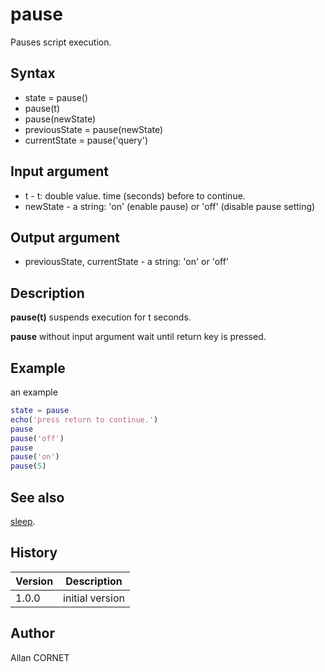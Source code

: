 

# pause

Pauses script execution.

## Syntax

- state = pause()
- pause(t)
- pause(newState)
- previousState = pause(newState)
- currentState = pause('query')

## Input argument

 - t - t: double value. time (seconds) before to continue.
 - newState - a string: 'on' (enable pause) or 'off' (disable pause setting)

## Output argument

 - previousState, currentState - a string: 'on' or 'off'

## Description


  <p><b>pause(t)</b> suspends execution for t seconds.</p>
  <p><b>pause</b> without input argument wait until return key is pressed.</p>


## Example

an example
```matlab
state = pause
echo('press return to continue.')
pause
pause('off')
pause
pause('on')
pause(5)
```

## See also

[sleep](../time/sleep.md).
## History

|Version|Description|
|------|------|
|1.0.0|initial version|


## Author

Allan CORNET



